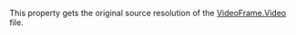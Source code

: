This property gets the original source resolution of the
[VideoFrame.Video](https://create.roblox.com/docs/reference/engine/classes/VideoFrame#Video) file.